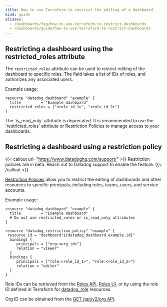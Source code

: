 ```yaml
---
title: How to use Terraform to restrict the editing of a dashboard
kind: guide
aliases:
  - /dashboards/faq/how-to-use-terraform-to-restrict-dashboards
  - /dashboards/guide/how-to-use-terraform-to-restrict-dashboards
---
```



## Restricting a dashboard using the restricted_roles attribute

The `restricted_roles` attribute can be used to restrict editing of the dashboard to specific roles. The field takes a list of IDs of roles, and authorizes any associated users.

Example usage:

```hcl
resource "datadog_dashboard" "example" {
  title         = "Example dashboard"
  restricted_roles = ["<role_id_1>", "<role_id_2>"]
}
```

<div class="alert alert-warning">
The `is_read_only` attribute is deprecated. It is recommended to use the `restricted_roles` attribute or Restriction Policies to manage access to your dashboards.
</div>

## Restricting a dashboard using a restriction policy

{{< callout url="https://www.datadoghq.com/support/" >}}
Restriction policies are in beta. Reach out to Datadog support to enable the feature.
{{< /callout >}} 

[Restriction Policies][1] allow you to restrict the editing of dashboards and other resources to specific principals, including roles, teams, users, and service accounts.

Example usage:

```hcl
resource "datadog_dashboard" "example" {
  title         = "Example dashboard"
  # Do not use restricted_roles or is_read_only attributes
}

resource "datadog_restriction_policy" "example" {
 resource_id = "dashboard:${datadog_dashboard.example.id}"
  bindings {
     principals = ["org:<org_id>"]
     relation = "viewer"
  }
  bindings {
     principals = ["role:<role_id_1>", "role:<role_id_2>"]
     relation = "editor"
  }
}
```

Role IDs can be retrieved from the [Roles API][2], [Roles UI][5], or by using the role ID defined in Terraform for [datadog_role][3] resources.

Org ID can be obtained from the [GET /api/v2/org API][4].


[1]: https://registry.terraform.io/providers/DataDog/datadog/latest/docs/resources/restriction_policy
[2]: /api/latest/roles/#list-roles
[3]: https://registry.terraform.io/providers/DataDog/datadog/latest/docs/resources/role
[4]: https://app.datadoghq.com/api/v2/org
[5]: https://app.datadoghq.com/organization-settings/roles
